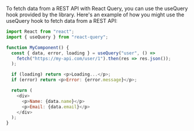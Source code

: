 To fetch data from a REST API with React Query, you can use the useQuery hook provided by the library. Here's an example of how you might use the useQuery hook to fetch data from a REST API:

```js
import React from "react";
import { useQuery } from "react-query";

function MyComponent() {
  const { data, error, loading } = useQuery("user", () =>
    fetch("https://my-api.com/user/1").then(res => res.json());
  );

  if (loading) return <p>Loading...</p>;
  if (error) return <p>Error: {error.message}</p>;

  return (
    <div>
      <p>Name: {data.name}</p>
      <p>Email: {data.email}</p>
    </div>
  );
}
```

